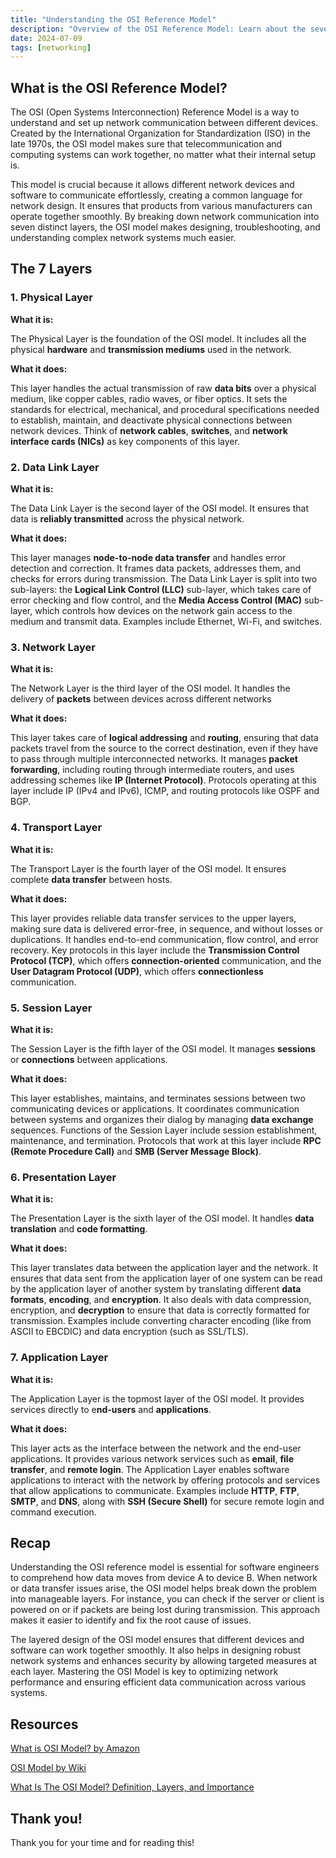 ```yaml
---
title: "Understanding the OSI Reference Model"
description: "Overview of the OSI Reference Model: Learn about the seven layers, their functions, and how they enable seamless network communication between diverse systems."
date: 2024-07-09
tags: [networking]
---
```


## What is the OSI Reference Model?

The OSI (Open Systems Interconnection) Reference Model is a way to understand and set up network communication between different devices. Created by the International Organization for Standardization (ISO) in the late 1970s, the OSI model makes sure that telecommunication and computing systems can work together, no matter what their internal setup is.

This model is crucial because it allows different network devices and software to communicate effortlessly, creating a common language for network design. It ensures that products from various manufacturers can operate together smoothly. By breaking down network communication into seven distinct layers, the OSI model makes designing, troubleshooting, and understanding complex network systems much easier.

## The 7 Layers

### 1. Physical Layer

**What it is:**

The Physical Layer is the foundation of the OSI model. It includes all the physical **hardware** and **transmission mediums** used in the network.

**What it does:**

This layer handles the actual transmission of raw **data bits** over a physical medium, like copper cables, radio waves, or fiber optics. It sets the standards for electrical, mechanical, and procedural specifications needed to establish, maintain, and deactivate physical connections between network devices. Think of **network cables**, **switches**, and **network interface cards (NICs)** as key components of this layer.

### 2. Data Link Layer

**What it is:**

The Data Link Layer is the second layer of the OSI model. It ensures that data is **reliably transmitted** across the physical network.

**What it does:**

This layer manages **node-to-node data transfer** and handles error detection and correction. It frames data packets, addresses them, and checks for errors during transmission. The Data Link Layer is split into two sub-layers: the **Logical Link Control (LLC)** sub-layer, which takes care of error checking and flow control, and the **Media Access Control (MAC)** sub-layer, which controls how devices on the network gain access to the medium and transmit data. Examples include Ethernet, Wi-Fi, and switches.

### 3. Network Layer

**What it is:**

The Network Layer is the third layer of the OSI model. It handles the delivery of **packets** between devices across different networks

**What it does:**

This layer takes care of **logical addressing** and **routing**, ensuring that data packets travel from the source to the correct destination, even if they have to pass through multiple interconnected networks. It manages **packet** **forwarding**, including routing through intermediate routers, and uses addressing schemes like **IP (Internet Protocol)**. Protocols operating at this layer include IP (IPv4 and IPv6), ICMP, and routing protocols like OSPF and BGP.

### 4. Transport Layer

**What it is:**

The Transport Layer is the fourth layer of the OSI model. It ensures complete **data transfer** between hosts.

**What it does:**

This layer provides reliable data transfer services to the upper layers, making sure data is delivered error-free, in sequence, and without losses or duplications. It handles end-to-end communication, flow control, and error recovery. Key protocols in this layer include the **Transmission Control Protocol (TCP)**, which offers **connection-oriented** communication, and the **User Datagram Protocol (UDP)**, which offers **connectionless** communication.

### 5. Session Layer

**What it is:**

The Session Layer is the fifth layer of the OSI model. It manages **sessions** or **connections** between applications.

**What it does:**

This layer establishes, maintains, and terminates sessions between two communicating devices or applications. It coordinates communication between systems and organizes their dialog by managing **data exchange** sequences. Functions of the Session Layer include session establishment, maintenance, and termination. Protocols that work at this layer include **RPC (Remote Procedure Call)** and **SMB (Server Message Block)**.

### 6. Presentation Layer

**What it is:**

The Presentation Layer is the sixth layer of the OSI model. It handles **data translation** and **code formatting**.

**What it does:**

This layer translates data between the application layer and the network. It ensures that data sent from the application layer of one system can be read by the application layer of another system by translating different **data formats**, **encoding**, and **encryption**. It also deals with data compression, encryption, and **decryption** to ensure that data is correctly formatted for transmission. Examples include converting character encoding (like from ASCII to EBCDIC) and data encryption (such as SSL/TLS).

### 7. Application Layer

**What it is:**

The Application Layer is the topmost layer of the OSI model. It provides services directly to e**nd-users** and **applications**.

**What it does:**

This layer acts as the interface between the network and the end-user applications. It provides various network services such as **email**, **file transfer**, and **remote login**. The Application Layer enables software applications to interact with the network by offering protocols and services that allow applications to communicate. Examples include **HTTP**, **FTP**, **SMTP**, and **DNS**, along with **SSH (Secure Shell)** for secure remote login and command execution.

## Recap

Understanding the OSI reference model is essential for software engineers to comprehend how data moves from device A to device B. When network or data transfer issues arise, the OSI model helps break down the problem into manageable layers. For instance, you can check if the server or client is powered on or if packets are being lost during transmission. This approach makes it easier to identify and fix the root cause of issues.

The layered design of the OSI model ensures that different devices and software can work together smoothly. It also helps in designing robust network systems and enhances security by allowing targeted measures at each layer. Mastering the OSI Model is key to optimizing network performance and ensuring efficient data communication across various systems.

## Resources

[What is OSI Model? by Amazon](https://aws.amazon.com/what-is/osi-model/)

[OSI Model by Wiki](https://en.wikipedia.org/wiki/OSI_model)

[What Is The OSI Model? Definition, Layers, and Importance](https://www.spiceworks.com/tech/networking/articles/what-is-osi-model/)

## Thank you!

Thank you for your time and for reading this!